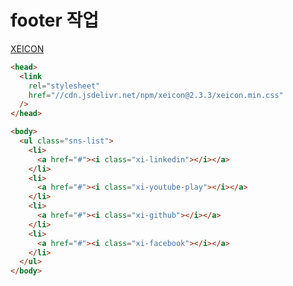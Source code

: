 # footer 작업

[XEICON](https://xpressengine.github.io/XEIcon/started.html)

```html
<head>
  <link
    rel="stylesheet"
    href="//cdn.jsdelivr.net/npm/xeicon@2.3.3/xeicon.min.css"
  />
</head>

<body>
  <ul class="sns-list">
    <li>
      <a href="#"><i class="xi-linkedin"></i></a>
    </li>
    <li>
      <a href="#"><i class="xi-youtube-play"></i></a>
    </li>
    <li>
      <a href="#"><i class="xi-github"></i></a>
    </li>
    <li>
      <a href="#"><i class="xi-facebook"></i></a>
    </li>
  </ul>
</body>
```
